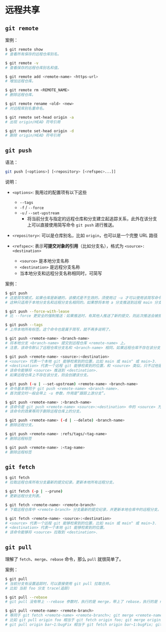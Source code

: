 # 远程共享

## `git remote`

案例：

```sh
$ git remote show
# 查看所有保存的远程仓库别名。

$ git remote -v
# 查看保存的远程仓库别名和值。

$ git remote add <remote-name> <https-url>
# 增加远程仓库。

$ git remote rm <REMOTE_NAME>
# 删除远程仓库。

$ git remote rename <old> <new>
# 对远程库别名重命名。

$ git remote set-head origin -a
# 出现 origin/HEAD 符号引用

$ git remote set-head origin -d
# 删除 origin/HEAD 符号引用
```

## `git push`

语法：

```sh
git push [<options>] [<repository> [<refspec>...]]
```

说明：

- `<options>`: 我用过的配置项有以下这些
    - `--tags`
    - `-f` / `--force`
    - `-u` / `--set-upstream`
        - 将当前分支与指定的远程仓库和分支建立起追踪关系，此外在该分支上可以直接使用简写命令 `git push` 进行推送。

- `<repository>`: 可以是仓库别名，比如 `origin`，也可以是一个完整 URL 路径

- `<refspec>`: 表示**可提交对象的引用**（比如分支名），格式为 `<source>:<destination>`
    - `<source>` 是本地分支名称
    - `<destination>` 是远程分支名称
    - 当本地分支和远程分支名称相同时，可简写

案例：

```sh
$ git push
# 这是简写模式，如果仓库是新建的，该模式是不生效的，须使用过 -u 才可以使用该简写命令。
# 这种只适用于本地分支名和远程分支名相同的。如果想将本地 a 分支推送到远程 main 分支，不能使用该简写模式。比如： git push -u origin new:master 生效后，使用 git push 还是会无效。

$ git push --force-with-lease
# 比 --force 更安全的强制推送：如果推送时，有其他人推送了新的提交，则此次推送会被拒接，需要先 fetch

$ git push --tags
# 上传本地所有标签。这个命令也是属于简写，就不再多说明了。

$ git push <remote-name> <branch-name>
# 将本地分支 <branch-name> 提交到远程仓库 <remote-name> 上。
# 注意，该命令默认了远程仓库分支名和 <branch-name> 相同，如果远程仓库不存在该分支，则会创建该分支。

$ git push <remote-name> <source>:<destination>
# <source> 代表一个本地 git 能够检索到的位置，比如 main 或 main^ 或 main~3.
# <destination> 代表一个远程 git 能够检索到的位置，和 <source> 类似，只不过他是代表远程仓库上的。
# 该命令能够将 <source> 推送到 <destination>.
# 如果远程仓库上不存在该分支，则会创建该分支。

$ git push (-u | --set-upstream) <remote-name> <branch-name>
# 命令基本等同于 git push <remote-name> <branch-name>.
# 首次提交时一般会带上 -u 参数，作用是“跟踪上游分支”。

$ git push <remote-name> :<branch-name>
# 该命令是 git push <remote-name> <source>:<destination> 中的 <source> 为空时的特殊形式。
# 该命令的效果等同于删除远程仓库上的分支。

$ git push <remote-name> (-d | --delete) <branch-name>
# 删除远程分支。

$ git push <remote-name> :refs/tags/<tag-name>
# 删除远程标签

$ git push <remote-name> :<tag-name>
# 删除远程标签
```

## `git fetch`

```sh
$ git fetch
# 拉取远程仓库所有分支最新的提交纪录。更新本地所有远程分支。

$ git fetch (-p | --prune)
# 更新远程分支列表。

$ git fetch <remote-name> <remote-branch>
# 下载远程仓库中 <remote-branch> 分支最新的提交纪录，并更新本地仓库中的远程分支。

$ git fetch <remote-name> <source>:<destination>
# <source> 代表一个远程 git 能够检索到的位置，比如 main 或 main^ 或 main~3.
# <destination> 代表一个本地 git 能够检索到的位置。
# 该命令能够将 <source> 拉取到 <destination>.
```

## `git pull`

理解了 `fetch`、`merge`、`rebase` 命令，那么 `pull` 就很简单了。

案例：

```sh
$ git pull
# 当前分支有设置追踪时，可以直接使用 git pull 拉取合并。
# 比如 当前 foo 分支 trace(追踪)

$ git pull --rebase
# git pull 没有带上 --rebase 参数时，执行的是 merge，带上了 rebase，执行的是 rebase.

$ git pull <remote-name> <remote-branch>
# 等同于 git fetch <remote-name> <remote-branch>; git merge <remote-name>/<remote-branch>.
# 比如 git pull origin foo 相当于 git fetch origin foo; git merge origin/foo.
# git pull origin bar~1:bugFix 相当于 git fetch origin bar~1:bugFix; git merge bugFix.
```
